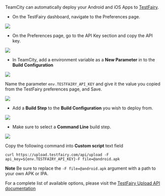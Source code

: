 TeamCity can automatically deploy your Android and iOS Apps to [TestFairy](https://www.testfairy.com/).

* On the TestFairy dashboard, navigate to the Preferences page.

![](https://docs.testfairy.com/img/continuous-integration/testfairy-open-preferences.png)

* On the Preferences page, go to the API Key section and copy the API key.

![](https://docs.testfairy.com/img/continuous-integration/testfairy_upload_key.png)

* In TeamCity, add a environment variable as a **New Parameter** in to the **Build Configuration**

![](https://docs.testfairy.com/img/continuous-integration/teamcity-configuration-4.png)

Name the parameter `env.TESTFAIRY_API_KEY` and give it the value you copied from the TestFairy preferences page, and Save.

![](https://docs.testfairy.com/img/continuous-integration/teamcity-configuration-5.png)

* Add a **Build Step** to the **Build Configuration** you wish to deploy from.

![](https://docs.testfairy.com/img/continuous-integration/teamcity-configuration-1.png)

* Make sure to select a **Command Line** build step.

![](https://docs.testfairy.com/img/continuous-integration/teamcity-configuration-2.png)

Copy the following command into **Custom script** text field

```
curl https://upload.testfairy.com/api/upload -F api_key=${env.TESTFAIRY_API_KEY}-F file=@android.apk
```

**Note** Be sure to replace the `-F file=@android.apk` argument with a path to your own APK or IPA.

For a complete list of available options, please visit the [TestFairy Upload API documentation](https://docs.testfairy.com/API/Upload_API.html)
